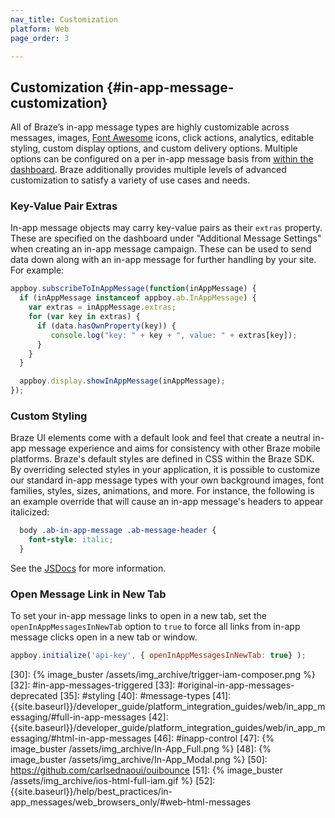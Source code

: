 ```yaml
---
nav_title: Customization
platform: Web
page_order: 3

---
```


## Customization {#in-app-message-customization}

All of Braze’s in-app message types are highly customizable across messages, images, [Font Awesome][15]  icons, click actions, analytics, editable styling, custom display options, and custom delivery options. Multiple options can be configured on a per in-app message basis from [within the dashboard]({{site.baseurl}}/user_guide/message_building_by_channel/in-app_messages/create/). Braze additionally provides multiple levels of advanced customization to satisfy a variety of use cases and needs.

### Key-Value Pair Extras

In-app message objects may carry key-value pairs as their `extras` property. These are specified on the dashboard under "Additional Message Settings" when creating an in-app message campaign. These can be used to send data down along with an in-app message for further handling by your site. For example:

```javascript
appboy.subscribeToInAppMessage(function(inAppMessage) {
  if (inAppMessage instanceof appboy.ab.InAppMessage) {
    var extras = inAppMessage.extras;
    for (var key in extras) {
      if (data.hasOwnProperty(key)) {
         console.log("key: " + key + ", value: " + extras[key]);
      }
    }
  }

  appboy.display.showInAppMessage(inAppMessage);
});
```

### Custom Styling

Braze UI elements come with a default look and feel that create a neutral in-app message experience and aims for consistency with other Braze mobile platforms. Braze's default styles are defined in CSS within the Braze SDK. By overriding selected styles in your application, it is possible to customize our standard in-app message types with your own background images, font families, styles, sizes, animations, and more. For instance, the following is an example override that will cause an in-app message's headers to appear italicized:

```css
  body .ab-in-app-message .ab-message-header {
    font-style: italic;
  }
```

See the [JSDocs][2] for more information.

### Open Message Link in New Tab

To set your in-app message links to open in a new tab, set the `openInAppMessagesInNewTab` option to `true` to force all links from in-app message clicks open in a new tab or window.

```javascript
appboy.initialize('api-key', { openInAppMessagesInNewTab: true} );
```



[1]: https://github.com/Appboy/appboy-web-sdk#getting-started
[2]: https://js.appboycdn.com/web-sdk/latest/doc/ab.InAppMessage.html
[3]: https://js.appboycdn.com/web-sdk/latest/doc/ab.SlideUpMessage.html
[4]: {{site.baseurl}}//help/best_practices/in-app_messages/in-app_message_behavior/#in-app-message-behavior
[5]: #display-in-app
[6]: https://js.appboycdn.com/web-sdk/latest/doc/ab.ModalMessage.html
[7]: https://js.appboycdn.com/web-sdk/latest/doc/ab.FullScreenMessage.html
[8]: https://js.appboycdn.com/web-sdk/latest/doc/ab.ControlMessage.html
[9]: https://js.appboycdn.com/web-sdk/latest/doc/module-appboy.html#.initialize
[10]: {{site.baseurl}}/developer_guide/platform_integration_guides/web/analytics/tracking_sessions/#session-lifecycle
[11]: #inapp-customization
[12]: https://js.appboycdn.com/web-sdk/latest/doc/ab.HtmlMessage.html
[13]: {{site.baseurl}}/developer_guide/platform_integration_guides/web/in_app_messaging/#slideup-in-app-messages
[14]: #key-value
[15]: https://fontawesome.com/?from=io
[17]: {{site.baseurl}}/developer_guide/platform_integration_guides/web/in_app_messaging/#modal-in-app-messages
[30]: {% image_buster /assets/img_archive/trigger-iam-composer.png %}
[32]: #in-app-messages-triggered
[33]: #original-in-app-messages-deprecated
[35]: #styling
[40]: #message-types
[41]: {{site.baseurl}}/developer_guide/platform_integration_guides/web/in_app_messaging/#full-in-app-messages
[42]: {{site.baseurl}}/developer_guide/platform_integration_guides/web/in_app_messaging/#html-in-app-messages
[46]: #inapp-control
[47]: {% image_buster /assets/img_archive/In-App_Full.png %}
[48]: {% image_buster /assets/img_archive/In-App_Modal.png %}
[50]: https://github.com/carlsednaoui/ouibounce
[51]: {% image_buster /assets/img_archive/ios-html-full-iam.gif %}
[52]: {{site.baseurl}}/help/best_practices/in-app_messages/web_browsers_only/#web-html-messages
